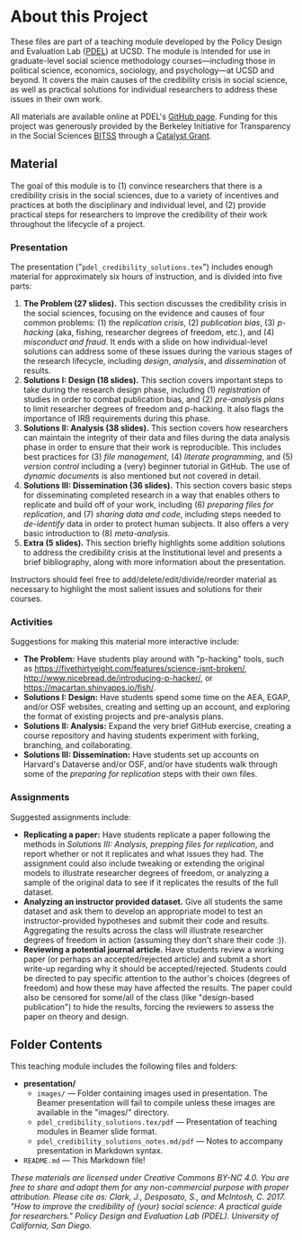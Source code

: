# About this Project
These files are part of a teaching module developed by the Policy Design and Evaluation Lab ([PDEL](https://pdel.ucsd.edu/)) at UCSD. The module is intended for use in graduate-level social science methodology courses—including those in political science, economics, sociology, and psychology—at UCSD and beyond. It covers the main causes of the credibility crisis in social science, as well as practical solutions for individual researchers to address these issues in their own work.

All materials are available online at PDEL's [GitHub page](https://github.com/PolicyDesignEvaluationLab/Transparency-Initiative). Funding for this project was generously provided by the Berkeley Initiative for Transparency in the Social Sciences [BITSS](http://www.bitss.org/) through a [Catalyst Grant](http://www.bitss.org/catalysts).

## Material
The goal of this module is to (1) convince researchers that there is a credibility crisis in the social sciences, due to a variety of incentives and practices at both the disciplinary and individual level, and (2) provide practical steps for researchers to improve the credibility of their work throughout the lifecycle of a project.

### Presentation
The presentation ("`pdel_credibility_solutions.tex`") includes enough material for approximately six hours of instruction, and is divided into five parts:

1. **The Problem (27 slides).** This section discusses the credibility crisis in the social sciences, focusing on the evidence and causes of four common problems: (1) the *replication crisis*, (2) *publication bias*, (3) *p-hacking* (aka, fishing, researcher degrees of freedom, etc.), and (4) *misconduct and fraud*. It ends with a slide on how individual-level solutions can address some of these issues during the various stages of the research lifecycle, including *design*, *analysis*, and *dissemination* of results.
2. **Solutions I: Design (18 slides).** This section covers important steps to take during the research design phase, including (1) *registration* of studies in order to combat publication bias, and (2) *pre-analysis plans* to limit researcher degrees of freedom and p-hacking. It also flags the importance of IRB requirements during this phase.
3. **Solutions II: Analysis (38 slides).** This section covers how researchers can maintain the integrity of their data and files during the data analysis phase in order to ensure that their work is reproducible. This includes best practices for (3) *file management*, (4) *literate programming*, and (5) *version control* including a (very) beginner tutorial in GitHub. The use of *dynamic documents* is also mentioned but not covered in detail.
4. **Solutions III: Dissemination (36 slides).** This section covers basic steps for disseminating completed research in a way that enables others to replicate and build off of your work, including (6) *preparing files for replication*, and (7) *sharing data and code*, including steps needed to *de-identify* data in order to protect human subjects. It also offers a very basic introduction to (8) *meta-analysis*.
5. **Extra (5 slides).** This section briefly highlights some addition solutions to address the credibility crisis at the Institutional level and presents a brief bibliography, along with more information about the presentation.  

Instructors should feel free to add/delete/edit/divide/reorder material as necessary to highlight the most salient issues and solutions for their courses.

### Activities
Suggestions for making this material more interactive include:

- **The Problem:** Have students play around with "p-hacking" tools, such as https://fivethirtyeight.com/features/science-isnt-broken/, http://www.nicebread.de/introducing-p-hacker/, or https://macartan.shinyapps.io/fish/.
- **Solutions I: Design:** Have students spend some time on the AEA, EGAP, and/or OSF websites, creating and setting up an account, and exploring the format of existing projects and pre-analysis plans.
- **Solutions II: Analysis:** Expand the very brief GitHub exercise, creating a course repository and having students experiment with forking, branching, and collaborating.
- **Solutions III: Dissemination:**  Have students set up accounts on Harvard's Dataverse and/or OSF, and/or have students walk through some of the *preparing for replication* steps with their own files.

### Assignments
Suggested assignments include:
- **Replicating a paper:** Have students replicate a paper following the methods in  *Solutions III: Analysis, prepping files for replication*, and report whether or not it  replicates and what issues they had. The assignment could also include tweaking or extending the original models to illustrate researcher degrees of freedom, or analyzing a sample of the original data to see if it replicates the results of the full dataset.
- **Analyzing an instructor provided dataset.** Give all students the same dataset and ask them to develop an appropriate model to test an instructor-provided hypotheses and submit their code and results. Aggregating the results across the class will illustrate researcher degrees of freedom in action (assuming they don't share their code :)).
- **Reviewing a potential journal article.** Have students review a working paper (or perhaps an accepted/rejected article) and submit a short write-up regarding why it should be accepted/rejected. Students could be directed to pay specific attention to the author's choices (degrees of freedom) and how these may have affected the results. The paper could also be censored for some/all of the class (like "design-based publication") to hide the results, forcing the reviewers to assess the paper on theory and design.

## Folder Contents
This teaching module includes the following files and folders:

- **presentation/**
  - `images/` — Folder containing images used in presentation. The Beamer presentation will fail to compile unless these images are available in the "images/" directory.
  - `pdel_credibility_solutions.tex/pdf` — Presentation of teaching modules in Beamer slide format.
  - `pdel_credibility_solutions_notes.md/pdf` — Notes to accompany presentation in Markdown syntax.
- `README.md` — This Markdown file!

*These materials are licensed under Creative Commons BY-NC 4.0. You are free to share and adapt them for any non-commercial purpose with proper attribution. Please cite as: Clark, J., Desposato, S., and McIntosh, C. 2017. "How to improve the credibility of (your) social science: A practical guide for researchers." Policy Design and Evaluation Lab (PDEL). University of California, San Diego.*

